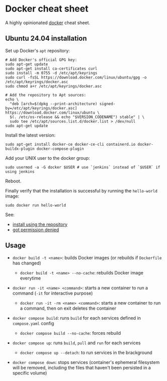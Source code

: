 # Docker cheat sheet

A highly opinionated [docker](https://www.docker.com/) cheat sheet.

## Ubuntu 24.04 installation

Set up Docker's `apt` repository:

```console
# Add Docker's official GPG key:
sudo apt-get update
sudo apt-get install ca-certificates curl
sudo install -m 0755 -d /etc/apt/keyrings
sudo curl -fsSL https://download.docker.com/linux/ubuntu/gpg -o /etc/apt/keyrings/docker.asc
sudo chmod a+r /etc/apt/keyrings/docker.asc

# Add the repository to Apt sources:
echo \
  "deb [arch=$(dpkg --print-architecture) signed-by=/etc/apt/keyrings/docker.asc] https://download.docker.com/linux/ubuntu \
  $(. /etc/os-release && echo "$VERSION_CODENAME") stable" | \
  sudo tee /etc/apt/sources.list.d/docker.list > /dev/null
sudo apt-get update
```

Install the latest version:

```console
sudo apt-get install docker-ce docker-ce-cli containerd.io docker-buildx-plugin docker-compose-plugin
```

Add your UNIX user to the docker group:

```console
sudo usermod -a -G docker $USER # use `jenkins` instead of `$USER` if using jenkins
```

Reboot.

Finally verify that the installation is successful by running the `hello-world` image:

```console
sudo docker run hello-world
```

See:

* [install using the repository](https://docs.docker.com/engine/install/ubuntu/#install-using-the-repository)
* [got permission denied](https://stackoverflow.com/a/48450294/3437428)

## Usage

* `docker build -t <name>`: builds Docker images (or rebuilds if `Dockerfile` has changed)
  * `docker build -t <name> --no-cache`: rebuilds Docker image everytime
* `docker run -it <name> <command>`: starts a new container to run a command (`-it` for interactive purpose)
  * `docker run -it -rm <name> <command>`: starts a new container to run a command, then on exit deletes the container

* `docker compose build`: runs `build` for each services defined in `compose.yaml` config
  * `docker compose build --no-cache`: forces rebuild
* `docker compose up`: runs `build`, `pull` and `run` for each services
  * `docker compose up --detach`: to run services in the brackground
* `docker compose down`: stops services
  (container's ephemeral filesystem will be removed, including the files that haven't been persisted in a specific volume)

